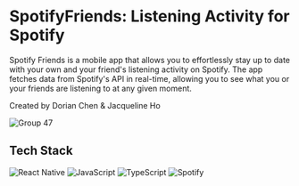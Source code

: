 # SpotifyFriends: Listening Activity for Spotify

Spotify Friends is a mobile app that allows you to effortlessly stay up to date with your own and your friend's listening activity on Spotify. The app fetches data from Spotify's API in real-time, allowing you to see what you or your friends are listening to at any given moment.

Created by Dorian Chen & Jacqueline Ho

![Group 47](https://github.com/jho426/SpotifyFriends/assets/75771131/9cff4a4c-fbea-4915-9408-300e0354c569)

## Tech Stack

![React Native](https://img.shields.io/badge/react_native-%2320232a.svg?style=for-the-badge&logo=react&logoColor=%2361DAFB)
![JavaScript](https://img.shields.io/badge/javascript-%23323330.svg?style=for-the-badge&logo=javascript&logoColor=%23F7DF1E)
![TypeScript](https://img.shields.io/badge/typescript-%23007ACC.svg?style=for-the-badge&logo=typescript&logoColor=white)
![Spotify](https://img.shields.io/badge/Spotify-1ED760?style=for-the-badge&logo=spotify&logoColor=white)
